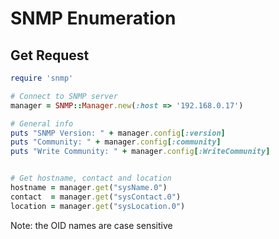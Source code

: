 # SNMP Enumeration

## Get Request
```ruby
require 'snmp'

# Connect to SNMP server
manager = SNMP::Manager.new(:host => '192.168.0.17')

# General info 
puts "SNMP Version: " + manager.config[:version]
puts "Community: " + manager.config[:community]
puts "Write Community: " + manager.config[:WriteCommunity]


# Get hostname, contact and location
hostname = manager.get("sysName.0")
contact  = manager.get("sysContact.0")
location = manager.get("sysLocation.0")
```

Note: the OID names are case sensitive 
